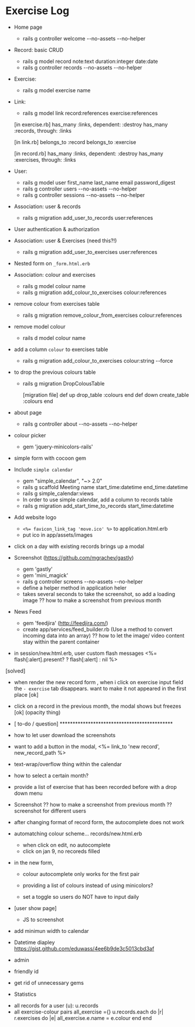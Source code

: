 # Exercise Log
- Home page
  + rails g controller welcome --no-assets --no-helper

- Record: basic CRUD
  + rails g model record note:text duration:integer date:date
  + rails g controller records --no-assets --no-helper

- Exercise:
  + rails g model exercise name

- Link:
  + rails g model link record:references exercise:references

  [in exercise.rb]
    has_many :links, dependent: :destroy
    has_many :records, through: :links

  [in link.rb]
    belongs_to :record
    belongs_to :exercise

  [in record.rb]
    has_many :links, dependent: :destroy
    has_many :exercises, through: :links

- User:
  + rails g model user first_name last_name email password_digest
  + rails g controller users --no-assets --no-helper
  + rails g controller sessions --no-assets --no-helper

- Association: user & records
  + rails g migration add_user_to_records user:references

- User authentication & authorization

- Association: user & Exercises (need this?!)
  + rails g migration add_user_to_exercises user:references

- Nested form on `_form.html.erb`

- Association: colour and exercises
  + rails g model colour name
  + rails g migration add_colour_to_exercises colour:references

- remove colour from exercises table
  + rails g migration remove_colour_from_exercises colour:references

- remove model colour
  + rails d model colour name

- add a column `colour` to exercises table
  + rails g migration add_colour_to_exercises colour:string --force

- to drop the previous colours table
  + rails g migration DropColousTable

    [migration file]
      def up
        drop_table :colours
      end
      def down
        create_table :colours
      end

- about page
  + rails g controller about --no-assets --no-helper

* colour picker
  - gem 'jquery-minicolors-rails'

* simple form with cocoon gem

* Include `simple calendar`
   - gem "simple_calendar", "~> 2.0"
   <!-- + *= require simple_calendar  -->
   + rails g scaffold Meeting name start_time:datetime end_time:datetime
   + rails g simple_calendar:views

   - In order to use simple calendar, add a column to records table
   + rails g migration add_start_time_to_records start_time:datetime

* Add website logo
  - `<%= favicon_link_tag 'move.ico' %>` to application.html.erb
  - put ico in app/assets/images

* click on a day with existing records brings up a modal

* Screenshot (https://github.com/mgrachev/gastly)
  - gem 'gastly'
  - gem 'mini_magick'
  - rails g controller screens --no-assets --no-helper
  - define a helper method in application heler
  - takes several seconds to take the screenshot, so add a loading image
  ?? how to make a screenshot from previous month

* News Feed
  - gem 'feedjira' (http://feedjira.com/)
  - create app/services/feed_builder.rb
    (Use a method to convert incoming data into an array)
  ?? how to let the image/ video content stay within the parent container
  <!-- $('img').css({"width": "50%", "height": "50%"}); -->


* in session/new.html.erb, user custom flash messages
      <%= flash[:alert].present? ? flash[:alert] : nil %>

[solved]

- when render the new record form , when i click on exercise input field
the `- exercise` tab disappears. want to make it not appeared in the first place [ok]

- click on a record in the previous month, the modal shows but freezes [ok]
(opacity thing)


* [ to-do / question] ********************************************
- how to let user download the screenshots
- want to add a button in the modal, <%= link_to 'new record', new_record_path %>
- text-wrap/overflow thing within the calendar
- how to select a certain month?
- provide a list of exercise that has been recorded before with a drop down menu
- Screenshot
  ?? how to make a screenshot from previous month
  ?? screenshot for different users


- after changing format of record form, the autocomplete does not work


- automatching colour scheme... records/new.html.erb
  + when click on edit, no autocomplete
  + click on jan 9, no recoreds filled

- in the new form,
  + colour autocomplete only works for the first pair
  + providing a list of colours instead of using minicolors?

  + set a toggle so users do NOT have to input daily

- [user show page]
  + JS to screenshot

- add minimun width to calendar

- Datetime diapley
  https://gist.github.com/eduwass/4ee6b9de3c5013cbd3af
- admin
- friendly id
- get rid of unnecessary gems

* Statistics

- all records for a user (u): u.records
- all exercise-colour pairs
all_exercise ={}
u.records.each do |r|
  r.exercises do |e|
    all_exercise.e.name = e.colour
  end
end













<!--  -->
